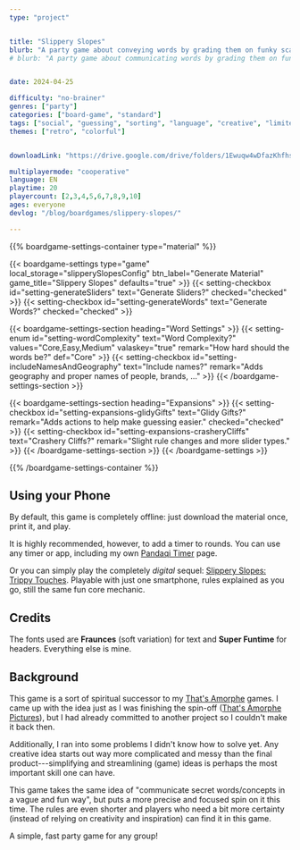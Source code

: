 ```yaml
---
type: "project"


title: "Slippery Slopes"
blurb: "A party game about conveying words by grading them on funky scales. How do you communicate PIZZA when you only have hot-cold, heavy-light and dry-wet?"
# blurb: "A party game about communicating words by grading them on funky scales."


date: 2024-04-25

difficulty: "no-brainer"
genres: ["party"]
categories: ["board-game", "standard"]
tags: ["social", "guessing", "sorting", "language", "creative", "limited-communication"]
themes: ["retro", "colorful"]


downloadLink: "https://drive.google.com/drive/folders/1Ewuqw4wDfazKhfhsoZx-QLfkhGGiiJqM"

multiplayermode: "cooperative"
language: EN
playtime: 20
playercount: [2,3,4,5,6,7,8,9,10]
ages: everyone
devlog: "/blog/boardgames/slippery-slopes/"

---
```


{{% boardgame-settings-container type="material" %}}

{{< boardgame-settings type="game" local_storage="slipperySlopesConfig" btn_label="Generate Material" game_title="Slippery Slopes" defaults="true" >}}
  {{< setting-checkbox id="setting-generateSliders" text="Generate Sliders?" checked="checked" >}}
  {{< setting-checkbox id="setting-generateWords" text="Generate Words?" checked="checked" >}}

  {{< boardgame-settings-section heading="Word Settings" >}}
    {{< setting-enum id="setting-wordComplexity" text="Word Complexity?" values="Core,Easy,Medium" valaskey="true" remark="How hard should the words be?" def="Core" >}}
    {{< setting-checkbox id="setting-includeNamesAndGeography" text="Include names?" remark="Adds geography and proper names of people, brands, ..." >}}
  {{< /boardgame-settings-section >}}

  {{< boardgame-settings-section heading="Expansions" >}}
    {{< setting-checkbox id="setting-expansions-glidyGifts" text="Glidy Gifts?" remark="Adds actions to help make guessing easier." checked="checked" >}}
    {{< setting-checkbox id="setting-expansions-crasheryCliffs" text="Crashery Cliffs?" remark="Slight rule changes and more slider types." >}}
  {{< /boardgame-settings-section >}}
{{< /boardgame-settings >}}

{{% /boardgame-settings-container %}}

## Using your Phone

By default, this game is completely offline: just download the material once, print it, and play.

It is highly recommended, however, to add a timer to rounds. You can use any timer or app, including my own [Pandaqi Timer](https://pandaqi.com/tools/timer) page.

Or you can simply play the completely _digital_ sequel: [Slippery Slopes: Trippy Touches](https://pandaqi.com/slippery-slopes-trippy-touches/). Playable with just one smartphone, rules explained as you go, still the same fun core mechanic.

## Credits

The fonts used are **Fraunces** (soft variation) for text and **Super Funtime** for headers. Everything else is mine.

## Background

This game is a sort of spiritual successor to my [That's Amorphe](https://pandaqi.com/thats-amorphe) games. I came up with the idea just as I was finishing the spin-off ([That's Amorphe Pictures](https://pandaqi.com/thats-amorphe-pictures)), but I had already committed to another project so I couldn't make it back then. 

Additionally, I ran into some problems I didn't know how to solve yet. Any creative idea starts out way more complicated and messy than the final product---simplifying and streamlining (game) ideas is perhaps the most important skill one can have.

This game takes the same idea of "communicate secret words/concepts in a vague and fun way", but puts a more precise and focused spin on it this time. The rules are even shorter and players who need a bit more certainty (instead of relying on creativity and inspiration) can find it in this game.

A simple, fast party game for any group!


